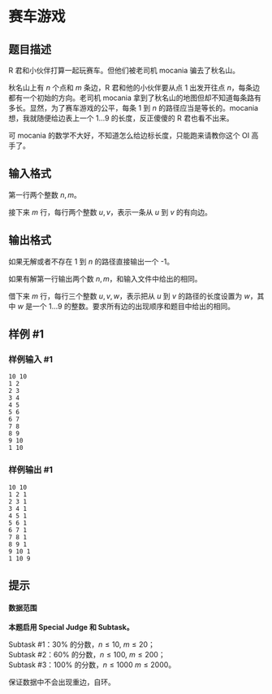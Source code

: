 # 赛车游戏

## 题目描述

R 君和小伙伴打算一起玩赛车。但他们被老司机 mocania 骗去了秋名山。

秋名山上有 $n$ 个点和 $m$ 条边，R 君和他的小伙伴要从点 $1$ 出发开往点 $n$，每条边都有一个初始的方向。老司机 mocania 拿到了秋名山的地图但却不知道每条路有多长。显然，为了赛车游戏的公平，每条 $1$ 到 $n$ 的路径应当是等长的。mocania 想，我就随便给边表上一个 $1...9$ 的长度，反正傻傻的 R 君也看不出来。

可 mocania 的数学不大好，不知道怎么给边标长度，只能跑来请教你这个 OI 高手了。



## 输入格式

第一行两个整数 $n,m$。

接下来 $m$ 行，每行两个整数 $u,v$，表示一条从 $u$ 到 $v$ 的有向边。

## 输出格式

如果无解或者不存在 $1$ 到 $n$ 的路径直接输出一个 -1。

如果有解第一行输出两个数 $n,m$，和输入文件中给出的相同。

借下来 $m$ 行，每行三个整数 $u,v,w$，表示把从 $u$ 到 $v$ 的路径的长度设置为 $w$，其中 $w$ 是一个 $1...9$ 的整数。要求所有边的出现顺序和题目中给出的相同。

## 样例 #1

### 样例输入 #1
```
10 10
1 2
2 3
3 4
4 5
5 6
6 7
7 8
8 9
9 10
1 10
```

### 样例输出 #1

```
10 10
1 2 1
2 3 1
3 4 1
4 5 1
5 6 1
6 7 1
7 8 1
8 9 1
9 10 1
1 10 9
```

## 提示

#### 数据范围

**本题启用 Special Judge 和 Subtask。**

Subtask #1：$30\%$ 的分数，$n \leq 10,\ m \leq 20$；  
Subtask #2：$60\%$ 的分数，$n \leq 100,\ m \leq 200$；  
Subtask #3：$100\%$ 的分数，$n \leq 1000\ m \leq 2000$。

保证数据中不会出现重边，自环。
